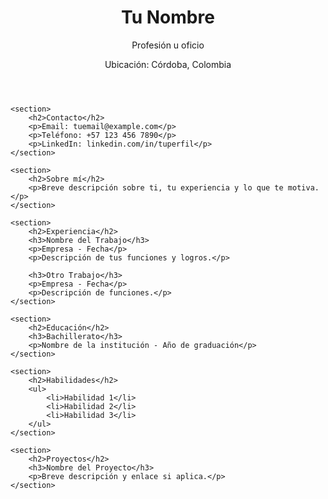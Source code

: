 <!DOCTYPE html>
<html lang="es">
<head>
    <meta charset="UTF-8">
    <meta name="viewport" content="width=device-width, initial-scale=1.0">
    <title>Hoja de Vida</title>
</head>
<body>
    <header>
        <h1>Tu Nombre</h1>
        <p>Profesión u oficio</p>
        <p>Ubicación: Córdoba, Colombia</p>
    </header>

    <section>
        <h2>Contacto</h2>
        <p>Email: tuemail@example.com</p>
        <p>Teléfono: +57 123 456 7890</p>
        <p>LinkedIn: linkedin.com/in/tuperfil</p>
    </section>

    <section>
        <h2>Sobre mí</h2>
        <p>Breve descripción sobre ti, tu experiencia y lo que te motiva.</p>
    </section>

    <section>
        <h2>Experiencia</h2>
        <h3>Nombre del Trabajo</h3>
        <p>Empresa - Fecha</p>
        <p>Descripción de tus funciones y logros.</p>

        <h3>Otro Trabajo</h3>
        <p>Empresa - Fecha</p>
        <p>Descripción de funciones.</p>
    </section>

    <section>
        <h2>Educación</h2>
        <h3>Bachillerato</h3>
        <p>Nombre de la institución - Año de graduación</p>
    </section>

    <section>
        <h2>Habilidades</h2>
        <ul>
            <li>Habilidad 1</li>
            <li>Habilidad 2</li>
            <li>Habilidad 3</li>
        </ul>
    </section>

    <section>
        <h2>Proyectos</h2>
        <h3>Nombre del Proyecto</h3>
        <p>Breve descripción y enlace si aplica.</p>
    </section>
</body>
</html>
